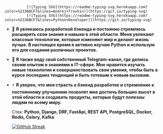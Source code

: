               [![Typing SVG](https://readme-typing-svg.herokuapp.com?color=%2336BCF7&lines=Andrej+Troshin)](https://git.io/typing-svg)
              [![Typing SVG](https://readme-typing-svg.herokuapp.com?color=%2336BCF7&lines=Python+Developer)](https://git.io/typing-svg)

- :seedling: **Я увлекаюсь разработкой бэкенда и постоянно стремлюсь расширять свои знания и навыки в этой области. Меня увлекают классные технологии, которые изменяют мир и делают жизнь лучше. В настоящее время я активно изучаю Python и использую его для создания различных проектов.**

- :telescope: **Я также веду свой собственный Telegram-канал, где делюсь своим опытом и знаниями в IT-сфере. Мне нравится изучать новые технологии и совершенствовать свои умения, чтобы быть в курсе последних тенденций и быть готовым к новым вызовам.**

- :zap: **Я уверен, что моя страсть к бэкенд разработке и стремление к постоянному улучшению позволят мне достичь больших высот в этой области и создавать продукты, которые будут полезны людям по всему миру.**


  Стек: **Python, Django, DRF, FastApi, REST API, PostgreSQL, Docker, Redis, Celery, Kafka**


     [![GitHub Streak](http://github-readme-streak-stats.herokuapp.com?user=darkus13&theme=dark&background=000000)](https://git.io/streak-stats)
